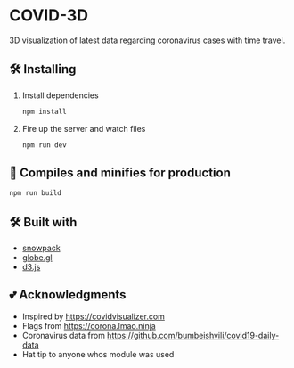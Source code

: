 
# COVID-3D

3D visualization of latest data regarding coronavirus cases with time travel.


## 🛠 Installing

1. Install dependencies

   ```bash
   npm install
   ```

2. Fire up the server and watch files

   ```bash
   npm run dev
   ```

## 🚀 Compiles and minifies for production

```bash
npm run build
```

## 🛠 Built with

- [snowpack](https://www.snowpack.dev/)
- [globe.gl](https://github.com/vasturiano/globe.gl)
- [d3.js](https://d3js.org/)



## 💕 Acknowledgments

- Inspired by https://covidvisualizer.com
- Flags from https://corona.lmao.ninja
- Coronavirus data from https://github.com/bumbeishvili/covid19-daily-data
- Hat tip to anyone whos module was used

